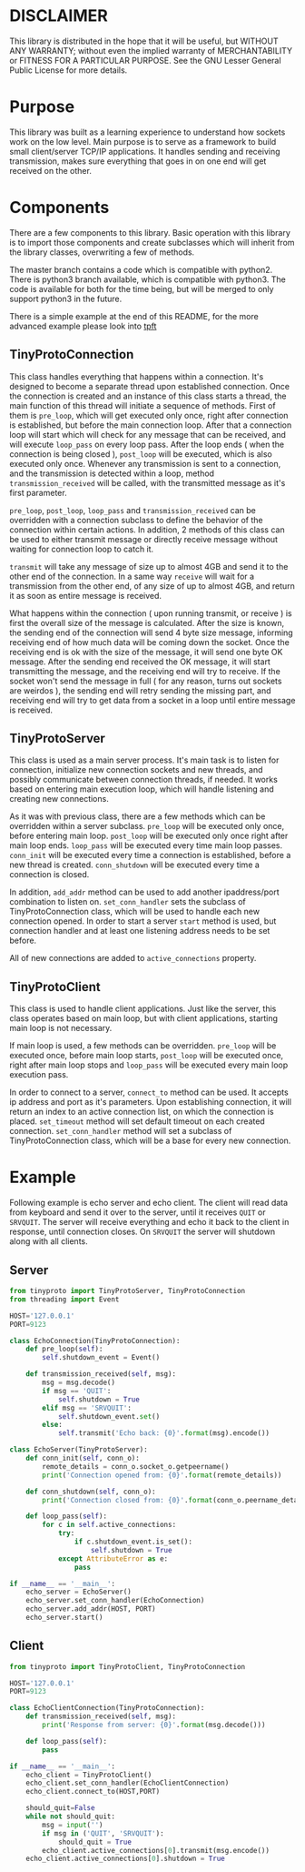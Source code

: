 # DISCLAIMER
This library is distributed in the hope that it will be useful, but WITHOUT ANY WARRANTY; without even the implied warranty of MERCHANTABILITY or FITNESS FOR A PARTICULAR PURPOSE.  See the GNU Lesser General Public License for more details.

# Purpose
This library was built as a learning experience to understand how sockets work on the low level. Main purpose is to serve as a framework to build small client/server TCP/IP applications. It handles sending and receiving transmission, makes sure everything that goes in on one end will get received on the other.

# Components
There are a few components to this library. Basic operation with this library is to import those components and create subclasses which will inherit from the library classes, overwriting a few of methods.

The master branch contains a code which is compatible with python2. There is python3 branch available, which is compatible with python3. The code is available for both for the time being, but will be merged to only support python3 in the future.

There is a simple example at the end of this README, for the more advanced example please look into [tpft](https://github.com/Spajderix/tpft)

## TinyProtoConnection
This class handles everything that happens within a connection. It's designed to become a separate thread upon established connection. Once the connection is created and an instance of this class starts a thread, the main function of this thread will initiate a sequence of methods. First of them is `pre_loop`, which will get executed only once, right after connection is established, but before the main connection loop. After that a connection loop will start which will check for any message that can be received, and will execute `loop_pass` on every loop pass. After the loop ends ( when the connection is being closed ), `post_loop` will be executed, which is also executed only once. Whenever any transmission is sent to a connection, and the transmission is detected within a loop, method `transmission_received` will be called, with the transmitted message as it's first parameter.

`pre_loop`, `post_loop`, `loop_pass` and `transmission_received` can be overridden with a connection subclass to define the behavior of the connection within certain actions. In addition, 2 methods of this class can be used to either transmit message or directly receive message without waiting for connection loop to catch it.

`transmit` will take any message of size up to almost 4GB and send it to the other end of the connection. In a same way `receive` will wait for a transmission from the other end, of any size of up to almost 4GB, and return it as soon as entire message is received.

What happens within the connection ( upon running transmit, or receive ) is first the overall size of the message is calculated. After the size is known, the sending end of the connection will send 4 byte size message, informing receiving end of how much data will be coming down the socket. Once the receiving end is ok with the size of the message, it will send one byte OK message. After the sending end received the OK message, it will start transmitting the message, and the receiving end will try to receive. If the socket won't send the message in full ( for any reason, turns out sockets are weirdos ), the sending end will retry sending the missing part, and receiving end will try to get data from a socket in a loop until entire message is received.

## TinyProtoServer
This class is used as a main server process. It's main task is to listen for connection, initialize new connection sockets and new threads, and possibly communicate between connection threads, if needed. It works based on entering main execution loop, which will handle listening and creating new connections.

As it was with previous class, there are a few methods which can be overridden within a server subclass. `pre_loop` will be executed only once, before entering main loop. `post_loop` will be executed only once right after main loop ends. `loop_pass` will be executed every time main loop passes. `conn_init` will be executed every time a connection is established, before a new thread is created. `conn_shutdown` will be executed every time a connection is closed.

In addition, `add_addr` method can be used to add another ipaddress/port combination to listen on. `set_conn_handler` sets the subclass of TinyProtoConnection class, which will be used to handle each new connection opened. In order to start a server `start` method is used, but connection handler and at least one listening address needs to be set before.

All of new connections are added to `active_connections` property.

## TinyProtoClient
This class is used to handle client applications. Just like the server, this class operates based on main loop, but with client applications, starting main loop is not necessary.

If main loop is used, a few methods can be overridden. `pre_loop` will be executed once, before main loop starts, `post_loop` will be executed once, right after main loop stops and `loop_pass` will be executed every main loop execution pass.

In order to connect to a server, `connect_to` method can be used. It accepts ip address and port as it's parameters. Upon establishing connection, it will return an index to an active connection list, on which the connection is placed. `set_timeout` method will set default timeout on each created connection. `set_conn_handler` method will set a subclass of TinyProtoConnection class, which will be a base for every new connection.

# Example
Following example is echo server and echo client. The client will read data from keyboard and send it over to the server, until it receives `QUIT` or `SRVQUIT`. The server will receive everything and echo it back to the client in response, until connection closes. On `SRVQUIT` the server will shutdown along with all clients.

## Server
```python
from tinyproto import TinyProtoServer, TinyProtoConnection
from threading import Event

HOST='127.0.0.1'
PORT=9123

class EchoConnection(TinyProtoConnection):
    def pre_loop(self):
        self.shutdown_event = Event()

    def transmission_received(self, msg):
        msg = msg.decode()
        if msg == 'QUIT':
            self.shutdown = True
        elif msg == 'SRVQUIT':
            self.shutdown_event.set()
        else:
            self.transmit('Echo back: {0}'.format(msg).encode())

class EchoServer(TinyProtoServer):
    def conn_init(self, conn_o):
        remote_details = conn_o.socket_o.getpeername()
        print('Connection opened from: {0}'.format(remote_details))

    def conn_shutdown(self, conn_o):
        print('Connection closed from: {0}'.format(conn_o.peername_details))

    def loop_pass(self):
        for c in self.active_connections:
            try:
                if c.shutdown_event.is_set():
                    self.shutdown = True
            except AttributeError as e:
                pass

if __name__ == '__main__':
    echo_server = EchoServer()
    echo_server.set_conn_handler(EchoConnection)
    echo_server.add_addr(HOST, PORT)
    echo_server.start()
```

## Client
```python
from tinyproto import TinyProtoClient, TinyProtoConnection

HOST='127.0.0.1'
PORT=9123

class EchoClientConnection(TinyProtoConnection):
    def transmission_received(self, msg):
        print('Response from server: {0}'.format(msg.decode()))

    def loop_pass(self):
        pass

if __name__ == '__main__':
    echo_client = TinyProtoClient()
    echo_client.set_conn_handler(EchoClientConnection)
    echo_client.connect_to(HOST,PORT)

    should_quit=False
    while not should_quit:
        msg = input('')
        if msg in ('QUIT', 'SRVQUIT'):
            should_quit = True
        echo_client.active_connections[0].transmit(msg.encode())
    echo_client.active_connections[0].shutdown = True
```
